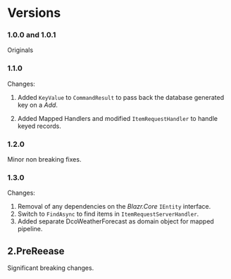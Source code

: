 # Versions

### 1.0.0 and 1.0.1  

Originals

### 1.1.0

Changes:

1. Added `KeyValue` to `CommandResult` to pass back the database generated key on a *Add*.

2. Added Mapped Handlers and modified `ItemRequestHandler` to handle keyed records. 

### 1.2.0

Minor non breaking fixes.

### 1.3.0

Changes:

1. Removal of any dependencies on the *Blazr.Core* `IEntity` interface.
2. Switch to `FindAsync` to find items in `ItemRequestServerHandler`.
3. Added separate DcoWeatherForecast as domain object for mapped pipeline.
 
## 2.PreReease

Significant breaking changes.